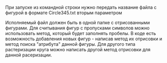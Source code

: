 При запуске из командной строки нужно передать название файла с фигурой в формате Circle345.txt вторым параметром

Исполняемый файл должен быть в одной папке с отрисованными фигурами.
Для считывания фигур с пропусками символов можно использовать метод, который будет заполнять пробелы.
В коде есть возможность добавления новых фигур - написав метод их отрисовки и метод поиска "атрибута" данной фигуры.
Для другого типа растеризации круга можно написать другой метод отрисовки для данной расеризации.
